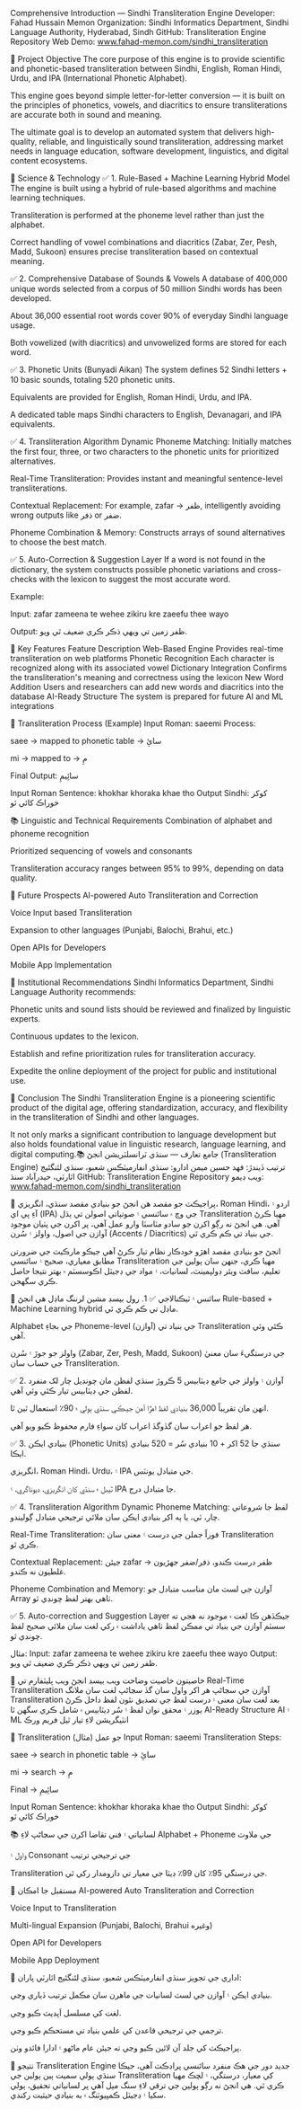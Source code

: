 Comprehensive Introduction — Sindhi Transliteration Engine
Developer: Fahad Hussain Memon
Organization: Sindhi Informatics Department, Sindhi Language Authority, Hyderabad, Sindh
GitHub: Transliteration Engine Repository
Web Demo: www.fahad-memon.com/sindhi_transliteration

🎯 Project Objective
The core purpose of this engine is to provide scientific and phonetic-based transliteration between Sindhi, English, Roman Hindi, Urdu, and IPA (International Phonetic Alphabet).

This engine goes beyond simple letter-for-letter conversion — it is built on the principles of phonetics, vowels, and diacritics to ensure transliterations are accurate both in sound and meaning.

The ultimate goal is to develop an automated system that delivers high-quality, reliable, and linguistically sound transliteration, addressing market needs in language education, software development, linguistics, and digital content ecosystems.

🔬 Science & Technology
✅ 1. Rule-Based + Machine Learning Hybrid Model
The engine is built using a hybrid of rule-based algorithms and machine learning techniques.

Transliteration is performed at the phoneme level rather than just the alphabet.

Correct handling of vowel combinations and diacritics (Zabar, Zer, Pesh, Madd, Sukoon) ensures precise transliteration based on contextual meaning.

✅ 2. Comprehensive Database of Sounds & Vowels
A database of 400,000 unique words selected from a corpus of 50 million Sindhi words has been developed.

About 36,000 essential root words cover 90% of everyday Sindhi language usage.

Both vowelized (with diacritics) and unvowelized forms are stored for each word.

✅ 3. Phonetic Units (Bunyadi Aikan)
The system defines 52 Sindhi letters + 10 basic sounds, totaling 520 phonetic units.

Equivalents are provided for English, Roman Hindi, Urdu, and IPA.

A dedicated table maps Sindhi characters to English, Devanagari, and IPA equivalents.

✅ 4. Transliteration Algorithm
Dynamic Phoneme Matching: Initially matches the first four, three, or two characters to the phonetic units for prioritized alternatives.

Real-Time Transliteration: Provides instant and meaningful sentence-level transliterations.

Contextual Replacement: For example, zafar → ظفر, intelligently avoiding wrong outputs like ذفر or ضفر.

Phoneme Combination & Memory: Constructs arrays of sound alternatives to choose the best match.

✅ 5. Auto-Correction & Suggestion Layer
If a word is not found in the dictionary, the system constructs possible phonetic variations and cross-checks with the lexicon to suggest the most accurate word.

Example:

Input: zafar zameena te wehee zikiru kre zaeefu thee wayo

Output: ظفر زمين تي ويهي ذڪر ڪري ضعيف ٿي ويو.

🧩 Key Features
Feature	Description
Web-Based Engine	Provides real-time transliteration on web platforms
Phonetic Recognition	Each character is recognized along with its associated vowel
Dictionary Integration	Confirms the transliteration's meaning and correctness using the lexicon
New Word Addition	Users and researchers can add new words and diacritics into the database
AI-Ready Structure	The system is prepared for future AI and ML integrations

🔎 Transliteration Process (Example)
Input Roman: saeemi
Process:

saee → mapped to phonetic table → سائِ

mi → mapped to → مِ

Final Output: سائِيمِ

Input Roman Sentence: khokhar khoraka khae tho
Output Sindhi: کوکر خوراڪ کائي ٿو

📚 Linguistic and Technical Requirements
Combination of alphabet and phoneme recognition

Prioritized sequencing of vowels and consonants

Transliteration accuracy ranges between 95% to 99%, depending on data quality.

🔮 Future Prospects
AI-powered Auto Transliteration and Correction

Voice Input based Transliteration

Expansion to other languages (Punjabi, Balochi, Brahui, etc.)

Open APIs for Developers

Mobile App Implementation

🏢 Institutional Recommendations
Sindhi Informatics Department, Sindhi Language Authority recommends:

Phonetic units and sound lists should be reviewed and finalized by linguistic experts.

Continuous updates to the lexicon.

Establish and refine prioritization rules for transliteration accuracy.

Expedite the online deployment of the project for public and institutional use.

📌 Conclusion
The Sindhi Transliteration Engine is a pioneering scientific product of the digital age, offering standardization, accuracy, and flexibility in the transliteration of Sindhi and other languages.

It not only marks a significant contribution to language development but also holds foundational value in linguistic research, language learning, and digital computing.📚 جامع تعارف — سنڌي ٽرانسلٽريشن انجڻ (Transliteration Engine)
ترتيب ڏيندڙ: فھد حسين ميمن
ادارو: سنڌي انفارميٽڪس شعبو، سنڌي لئنگئيج اٿارٽي، حيدرآباد سنڌ
GitHub: Transliteration Engine Repository
ويب ڊيمو: www.fahad-memon.com/sindhi_transliteration

🎯 پراجيڪٽ جو مقصد
هن انجڻ جو بنيادي مقصد سنڌي، انگريزي، Roman Hindi، اردو ۽ آءِ پي اي (IPA) جي وچ ۾ سائنسي ۽ صوتياتي اصولن تي ٻڌل Transliteration مهيا ڪرڻ آهي. هي انجڻ نه رڳو اکرن جو سادو مٽاسٽا وارو عمل آهي، پر اکرن جي پٺيان موجود آوازن جي اصول، واولز ۽ سُرن (Accents / Diacritics) جي بنياد تي ڪم ڪري ٿي.

انجڻ جو بنيادي مقصد اهڙو خودڪار نظام تيار ڪرڻ آهي جيڪو مارڪيٽ جي ضرورتن مطابق معياري، صحيح ۽ سائنسي Transliteration مهيا ڪري، جنهن سان ٻولين جي تعليم، سافٽ ويئر ڊولپمينٽ، لسانيات، ۽ مواد جي ڊجيٽل اڪوسسٽم ۾ بهتر نتيجا حاصل ڪري سگهجن.

🔬 سائنس ۽ ٽيڪنالاجي
✅ 1. رول بيسڊ مشين لرننگ ماڊل
هي انجڻ Rule-based + Machine Learning hybrid ماڊل تي ڪم ڪري ٿي.

Alphabet جي بجاءِ Phoneme-level (آوازن) جي بنياد تي Transliteration ڪئي وئي آهي.

واولز جو جوڙ ۽ سُرن (Zabar, Zer, Pesh, Madd, Sukoon) جي درستگيءَ سان معنيٰ جي حساب سان Transliteration.

✅ 2. آوازن ۽ واولز جي جامع ڊيٽابيس
5 ڪروڙ سنڌي لفظن مان چونڊيل چار لک منفرد لفظن جي ڊيٽابيس تيار ڪئي وئي آهي.

انهن مان تقريباً 36,000 بنيادي لفظ اهڙا آهن جيڪي سنڌي ٻولي ۾ 90٪ استعمال ٿين ٿا.

هر لفظ جو اعراب سان گڏوگڏ اعراب کان سواءِ فارم محفوظ ڪيو ويو آهي.

✅ 3. بنيادي ايڪن (Phonetic Units)
سنڌي جا 52 اکر + 10 بنيادي سُر = 520 بنيادي ايڪا.

انگريزي، Roman Hindi، Urdu، ۽ IPA جي متبادل يونٽس.

ٽيبل ۾ سنڌي کان انگريزي، ديوناگري، ۽ IPA جا متبادل درج.

✅ 4. Transliteration Algorithm
Dynamic Phoneme Matching: لفظ جا شروعاتي چار، ٽي، يا ٻه اکر بنيادي ايڪن سان ملائي ترجيحي متبادل ڳوليندو.

Real-Time Transliteration: فوراً جملن جي درست ۽ معنى سان Transliteration ڪري ٿو.

Contextual Replacement: جيئن zafar → ظفر درست ڪندو، ذفر/ضفر جهڙيون غلطيون نه ڪندو.

Phoneme Combination and Memory: آوازن جي لسٽ مان مناسب متبادل جو Array ٺاهي بهتر لفظ چونڊي ٿو.

✅ 5. Auto-correction and Suggestion Layer
جيڪڏهن ڪا لغت ۾ موجود نه هجي ته سسٽم آوازن جي بنياد تي ممڪن لفظ ٺاهي ياداشت ۾ رکي لغت سان ملائي صحيح لفظ چونڊي ٿو.

مثال:
Input: zafar zameena te wehee zikiru kre zaeefu thee wayo
Output: ظفر زمين تي ويهي ذڪر ڪري ضعيف ٿي ويو.

🧩 خاصيتون
خاصيت	وضاحت
ويب بيسڊ انجڻ	ويب پليٽفارم تي Real-Time Transliteration
آوازن جي سڃاڻپ	هر اکر واول سان گڏ سڃاڻپ
لغت سان ملانگ	Transliteration بعد لغت سان معنى ۽ درست لفظ جي تصديق
نئون لفظ داخل ڪرڻ	يوزر ۽ محقق نوان لفظ ۽ سُر ڊيٽابيس ۾ شامل ڪري سگهن ٿا
AI-Ready Structure	AI ۽ ML انٽيگريشن لاءِ تيار ٿيل فريم ورڪ

🔎 Transliteration جو عمل (مثال)
Input Roman: saeemi
Transliteration Steps:

saee → search in phonetic table → سائِ

mi → search → مِ

Final → سائِيمِ

Input Roman Sentence: khokhar khoraka khae tho
Output Sindhi: کوکر خوراڪ کائي ٿو

📚 لسانياتي ۽ فني تقاضا
اکرن جي سڃاڻپ لاءِ Alphabet + Phoneme جي ملاوٽ

واول ۽ Consonant جي ترجيحي ترتيب

Transliteration جي درستگي 95٪ کان 99٪ ڊيٽا جي معيار تي دارومدار رکي ٿي.

🔮 مستقبل جا امڪان
AI-powered Auto Transliteration and Correction

Voice Input to Transliteration

Multi-lingual Expansion (Punjabi, Balochi, Brahui وغيره)

Open API for Developers

Mobile App Deployment

🏢 اداري جي تجويز
سنڌي انفارميٽڪس شعبو، سنڌي لئنگئيج اٿارٽي پاران:

بنيادي ايڪن ۽ آوازن جي لسٽ لسانيات جي ماهرن سان مڪمل ترتيب ڏياري وڃي.

لغت کي مسلسل اَپڊيٽ ڪيو وڃي.

ترجمي جي ترجيحي قاعدن کي علمي بنياد تي مستحڪم ڪيو وڃي.

پراجيڪٽ کي جلد آن لائين ڪيو وڃي ته جيئن عام ماڻهو ۽ ادارا فائدو وٺن.

📌 نتيجو
Transliteration Engine جديد دور جي هڪ منفرد سائنسي پراڊڪٽ آهي، جيڪا سنڌي ٻولي سميت ٻين ٻولين جي Transliteration کي معيار، درستگي، ۽ لچڪ مهيا ڪري ٿي. هي انجڻ نه رڳو ٻولين جي ترقي لاءِ سنگ ميل آهي پر لسانياتي تحقيق، ٻولي سکيا ۽ ڊجيٽل ڪمپيوٽنگ ۾ به بنيادي حيثيت رکندي.

